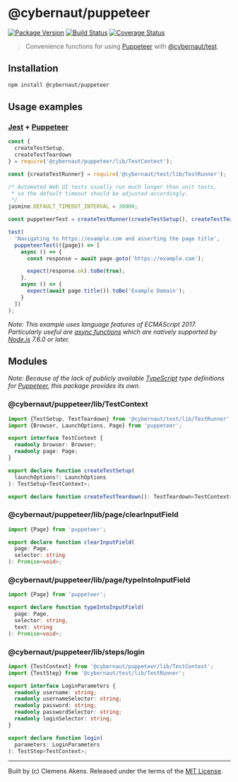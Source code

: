 # @cybernaut/puppeteer

[![Package Version][badge-npm-image]][badge-npm-link]
[![Build Status][badge-travis-image]][badge-travis-link]
[![Coverage Status][badge-coveralls-image]][badge-coveralls-link]

> Convenience functions for using [Puppeteer][external-puppeteer] with [@cybernaut/test][package-test].

## Installation

```sh
npm install @cybernaut/puppeteer
```

## Usage examples

### [Jest][external-jest] + [Puppeteer][external-puppeteer]

```ts
const {
  createTestSetup,
  createTestTeardown
} = require('@cybernaut/puppeteer/lib/TestContext');

const {createTestRunner} = require('@cybernaut/test/lib/TestRunner');

/* Automated Web UI tests usually run much longer than unit tests,
 * so the default timeout should be adjusted accordingly.
 */
jasmine.DEFAULT_TIMEOUT_INTERVAL = 30000;

const puppeteerTest = createTestRunner(createTestSetup(), createTestTeardown());

test(
  'Navigating to https://example.com and asserting the page title',
  puppeteerTest(({page}) => [
    async () => {
      const response = await page.goto('https://example.com');

      expect(response.ok).toBe(true);
    },
    async () => {
      expect(await page.title()).toBe('Example Domain');
    }
  ])
);
```

*Note: This example uses language features of ECMAScript 2017.
Particularly useful are [async functions][external-async-function] which are natively supported by [Node.js][external-nodejs] 7.6.0 or later.*

## Modules

*Note: Because of the lack of publicly available [TypeScript][external-typescript] type definitions for [Puppeteer][external-puppeteer], this package provides its own.*

### @cybernaut/puppeteer/lib/TestContext

```ts
import {TestSetup, TestTeardown} from '@cybernaut/test/lib/TestRunner';
import {Browser, LaunchOptions, Page} from 'puppeteer';

export interface TestContext {
  readonly browser: Browser;
  readonly page: Page;
}

export declare function createTestSetup(
  launchOptions?: LaunchOptions
): TestSetup<TestContext>;

export declare function createTestTeardown(): TestTeardown<TestContext>;
```

### @cybernaut/puppeteer/lib/page/clearInputField

```ts
import {Page} from 'puppeteer';

export declare function clearInputField(
  page: Page,
  selector: string
): Promise<void>;
```

### @cybernaut/puppeteer/lib/page/typeIntoInputField

```ts
import {Page} from 'puppeteer';

export declare function typeIntoInputField(
  page: Page,
  selector: string,
  text: string
): Promise<void>;
```

### @cybernaut/puppeteer/lib/steps/login

```ts
import {TestContext} from '@cybernaut/puppeteer/lib/TestContext';
import {TestStep} from '@cybernaut/test/lib/TestRunner';

export interface LoginParameters {
  readonly username: string;
  readonly usernameSelector: string;
  readonly password: string;
  readonly passwordSelector: string;
  readonly loginSelector: string;
}

export declare function login(
  parameters: LoginParameters
): TestStep<TestContext>;
```

---
Built by (c) Clemens Akens. Released under the terms of the [MIT License][cybernaut-license].

[badge-npm-image]: https://img.shields.io/npm/v/@cybernaut/puppeteer.svg
[badge-npm-link]: https://www.npmjs.com/package/@cybernaut/puppeteer
[badge-travis-image]: https://travis-ci.org/clebert/cybernaut.svg?branch=master
[badge-travis-link]: https://travis-ci.org/clebert/cybernaut
[badge-coveralls-image]: https://coveralls.io/repos/github/clebert/cybernaut/badge.svg?branch=master
[badge-coveralls-link]: https://coveralls.io/github/clebert/cybernaut?branch=master

[cybernaut-license]: https://github.com/clebert/cybernaut/blob/master/LICENSE

[package-test]: https://github.com/clebert/cybernaut/tree/master/@cybernaut/test

[external-async-function]: https://developer.mozilla.org/en-US/docs/Web/JavaScript/Reference/Statements/async_function
[external-jest]: https://facebook.github.io/jest/
[external-nodejs]: https://nodejs.org/en/
[external-puppeteer]: https://github.com/GoogleChrome/puppeteer
[external-typescript]: http://www.typescriptlang.org/
